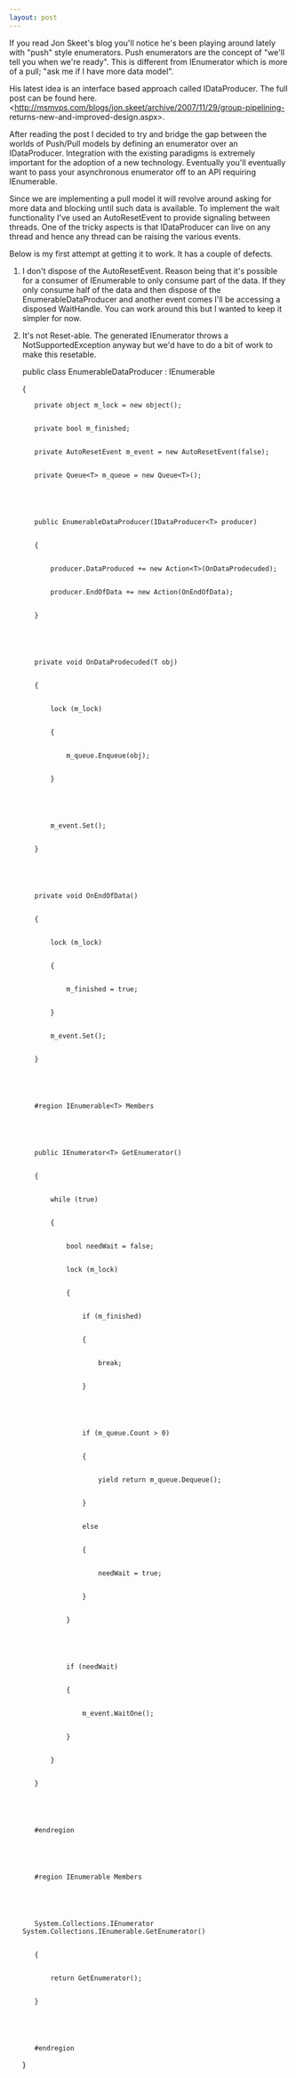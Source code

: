 ```yaml
---
layout: post
---
```

If you read Jon Skeet's blog you'll notice he's been playing around lately
with "push" style enumerators.  Push enumerators are the concept of "we'll
tell you when we're ready".  This is different from IEnumerator<T> which is
more of a pull; "ask me if I have more data model".

His latest idea is an interface based approach called IDataProducer<T>.  The
full post can be found here.
<http://msmvps.com/blogs/jon.skeet/archive/2007/11/29/group-pipelining-
returns-new-and-improved-design.aspx>.

After reading the post I decided to try and bridge the gap between the worlds
of Push/Pull models by defining an enumerator over an IDataProducer<T>.
Integration with the existing paradigms is extremely important for the
adoption of a new technology.  Eventually you'll eventually want to pass your
asynchronous enumerator off to an API requiring IEnumerable<T>.

Since we are implementing a pull model it will revolve around asking for more
data and blocking until such data is available.  To implement the wait
functionality I've used an AutoResetEvent to provide signaling between
threads.  One of the tricky aspects is that IDataProducer<T> can live on any
thread and hence any thread can be raising the various events.

Below is my first attempt at getting it to work.  It has a couple of defects.

  1. I don't dispose of the AutoResetEvent.  Reason being that it's possible for a consumer of IEnumerable<T> to only consume part of the data.  If they only consume half of the data and then dispose of the EnumerableDataProducer and another event comes I'll be accessing a disposed WaitHandle.  You can work around this but I wanted to keep it simpler for now.
  2. It's not Reset-able.  The generated IEnumerator<T> throws a NotSupportedException anyway but we'd have to do a bit of work to make this resetable. 
    
    
        public class EnumerableDataProducer<T> : IEnumerable<T>


        {


            private object m_lock = new object();


            private bool m_finished;


            private AutoResetEvent m_event = new AutoResetEvent(false);


            private Queue<T> m_queue = new Queue<T>();


    


            public EnumerableDataProducer(IDataProducer<T> producer)


            {


                producer.DataProduced += new Action<T>(OnDataProdecuded);


                producer.EndOfData += new Action(OnEndOfData);


            }


    


            private void OnDataProdecuded(T obj)


            {


                lock (m_lock)


                {


                    m_queue.Enqueue(obj);


                }


    


                m_event.Set();


            }


    


            private void OnEndOfData()


            {


                lock (m_lock)


                {


                    m_finished = true;


                }


                m_event.Set();


            }


    


            #region IEnumerable<T> Members


    


            public IEnumerator<T> GetEnumerator()


            {


                while (true)


                {


                    bool needWait = false;


                    lock (m_lock)


                    {


                        if (m_finished)


                        {


                            break;


                        }


    


                        if (m_queue.Count > 0)


                        {


                            yield return m_queue.Dequeue();


                        }


                        else


                        {


                            needWait = true;


                        }


                    }


    


                    if (needWait)


                    {


                        m_event.WaitOne();


                    }


                }


            }


    


            #endregion


    


            #region IEnumerable Members


    


            System.Collections.IEnumerator System.Collections.IEnumerable.GetEnumerator()


            {


                return GetEnumerator();


            }


    


            #endregion


        }


    

